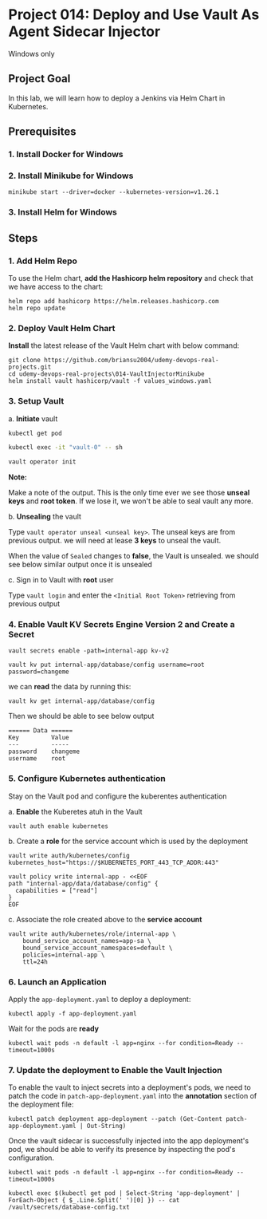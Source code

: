 # Project 014: Deploy and Use Vault As Agent Sidecar Injector

Windows only

## Project Goal

In this lab, we will learn how to deploy a Jenkins via Helm Chart in Kubernetes.

## Prerequisites

### 1. Install Docker for Windows

### 2. Install Minikube for Windows

```dos
minikube start --driver=docker --kubernetes-version=v1.26.1
```

<!--
```dos
minikube start --driver=docker --kubernetes-version=v1.26.3
```
-->

### 3. Install Helm for Windows

## Steps

### 1. Add Helm Repo

To use the Helm chart, **add the Hashicorp helm repository** and check that we have access to the chart:

```dos
helm repo add hashicorp https://helm.releases.hashicorp.com
helm repo update
```

### 2. Deploy Vault Helm Chart

**Install** the latest release of the Vault Helm chart with below command:

```dos
git clone https://github.com/briansu2004/udemy-devops-real-projects.git
cd udemy-devops-real-projects\014-VaultInjectorMinikube
helm install vault hashicorp/vault -f values_windows.yaml
```

### 3. Setup Vault

a. **Initiate** vault

```bash
kubectl get pod

kubectl exec -it "vault-0" -- sh

vault operator init
```

<!--
```bash
Unseal Key 1: d1zj4SMst9I+UBUY0Y0OJLF+2Ombuc+UzXzocPsi4tKz
Unseal Key 2: ft176onpLj6YfHnOANW/Qva45+dnlDmnXeqETY2Sj3KM
Unseal Key 3: DJc8iMkfyhDUW6MvyuFixWCu06N+AGVxUIW3BYnBJ4UZ
Unseal Key 4: ojNLOStH3niHpySir8Fxa2BSb83J/ah1rW+FVfY/4dKy
Unseal Key 5: 0dfpfF1Iixx+5Qsn6udTe98PTiZDwV095x2teUUyd5RP

Initial Root Token: hvs.AOMFXX1L8ZnlVHI5hNaiB4Se
-->

**Note:**

Make a note of the output. This is the only time ever we see those **unseal keys** and **root token**. If we lose it, we won't be able to seal vault any more.

b. **Unsealing** the vault

Type `vault operator unseal <unseal key>`. The unseal keys are from previous output. we will need at lease **3 keys** to unseal the vault.

When the value of  `Sealed` changes to **false**, the Vault is unsealed. we should see below similar output once it is unsealed

c. Sign in to Vault with **root** user

Type `vault login` and enter the `<Initial Root Token>` retrieving from previous output

### 4. Enable Vault KV Secrets Engine Version 2 and Create a Secret

<!--
> Refer to <https://developer.hashicorp.com/vault/docs/secrets/kv/kv-v2>
-->

```dos
vault secrets enable -path=internal-app kv-v2

vault kv put internal-app/database/config username=root password=changeme
```

we can **read** the data by running this:

```dos
vault kv get internal-app/database/config
```

Then we should be able to see below output

```dos
====== Data ======
Key         Value
---         -----
password    changeme
username    root
```

### 5. Configure Kubernetes authentication

Stay on the Vault pod and configure the kuberentes authentication

a. **Enable** the Kuberetes atuh in the Vault

```dos
vault auth enable kubernetes
```

b. Create a **role** for the service account which is used by the deployment

```dos
vault write auth/kubernetes/config kubernetes_host="https://$KUBERNETES_PORT_443_TCP_ADDR:443"

vault policy write internal-app - <<EOF
path "internal-app/data/database/config" {
  capabilities = ["read"]
}
EOF
```

<!--
> Note: Since version 2 kv has prefixed `data/`, our secret path will be `internal-app/data/database/config`, instead of `internal-app/database/config`
-->

c. Associate the role created above to the **service account**

```dos
vault write auth/kubernetes/role/internal-app \
    bound_service_account_names=app-sa \
    bound_service_account_namespaces=default \
    policies=internal-app \
    ttl=24h
```

### 6. Launch an Application

Apply the `app-deployment.yaml` to deploy a deployment:

```dos
kubectl apply -f app-deployment.yaml
```

Wait for the pods are **ready**

```dos
kubectl wait pods -n default -l app=nginx --for condition=Ready --timeout=1000s
```

### 7. Update the deployment to Enable the Vault Injection

To enable the vault to inject secrets into a deployment's pods, we need to patch the code in `patch-app-deployment.yaml` into the **annotation** section of the deployment file:

<!--
```dos
kubectl patch deployment app-deployment --patch "$(cat patch-app-deployment.yaml)"
```

==>
-->

```dos
kubectl patch deployment app-deployment --patch (Get-Content patch-app-deployment.yaml | Out-String)
```

Once the vault sidecar is successfully injected into the app deployment's pod, we should be able to verify its presence by inspecting the pod's configuration.

<!--
```dos
kubectl exec $(kubectl get pod|grep app-deployment|awk '{print $1}') -- cat /vault/secrets/database-config.txt
```

==>
-->

```dos
kubectl wait pods -n default -l app=nginx --for condition=Ready --timeout=1000s

kubectl exec $(kubectl get pod | Select-String 'app-deployment' | ForEach-Object { $_.Line.Split(' ')[0] }) -- cat /vault/secrets/database-config.txt
```
